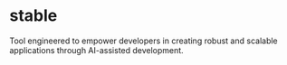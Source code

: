 # stable
Tool engineered to empower developers in creating robust and scalable applications through AI-assisted development.
